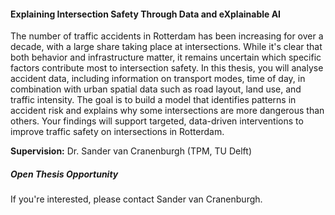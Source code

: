 <div class="row">
  <div class="col-sm-8">
    <h4 id="explainable-ai-street-cleaning">Explaining Intersection Safety Through Data and eXplainable AI</h4>
    <p>
      The number of traffic accidents in Rotterdam has been increasing for over a decade, with a large share taking place at intersections. While it's clear that both behavior and infrastructure matter, it remains uncertain which specific factors contribute most to intersection safety. In this thesis, you will analyse accident data, including information on transport modes, time of day, in combination with urban spatial data such as road layout, land use, and traffic intensity. The goal is to build a model that identifies patterns in accident risk and explains why some intersections are more dangerous than others. Your findings will support targeted, data-driven interventions to improve traffic safety on intersections in Rotterdam.
    </p>
    <p><strong>Supervision:</strong> Dr. Sander van Cranenburgh (TPM, TU Delft)<br>
  </div>

  <div class="col-sm-4">
    <div class="card contact-card">
      <div class="card-body">
        <h5 class="card-title">Open Thesis Opportunity</h5>
        <p class="card-text">
          If you're interested, please contact Sander van Cranenburgh.
        </p>
      </div>
    </div>
  </div>
</div>
